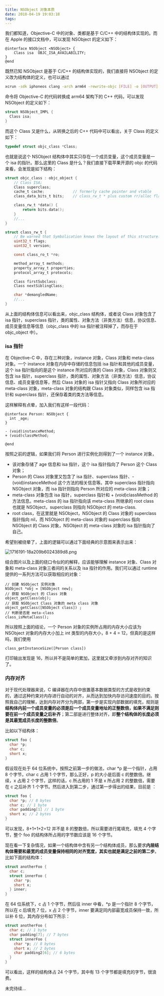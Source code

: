 ```yaml
---
title: NSObject 对象本质
date: 2018-04-19 19:03:18
tags:
---
```

我们都知道，Objective-C 中的对象、类都是基于 C/C++ 中的结构体实现的。而在 Apple 的接口文档中，可以发现 NSObject 的定义如下：
<!-- more -->

```objc
@interface NSObject <NSObject> {
    Class isa  OBJC_ISA_AVAILABILITY;
}
@end
```

既然已知 NSObject 是基于 C/C++ 的结构体实现的，我们直接将 NSObject 的定义改为结构体的定义，也可以通过

```sh
xcrun -sdk iphoneos clang -arch arm64 -rewrite-objc [FILE] -o [OUTPUT]
```

命令将 Objective-C 的代码转换成 arm64 架构下的 C++ 代码，可以发现 NSObject 的定义如下：

```c
struct NSObject_IMPL {
  Class isa;
}
```

而这个 Class 又是什么，从转换之后的 C++ 代码中可以看出，关于 Class 的定义如下：

```c
typedef struct objc_class *Class;
```

也就是说这个 NSObject 结构体中其实只存在一个成员变量，这个成员变量是一个 isa 的指针。那么这里的 Class 是什么？我们直接下载苹果开源的 objc 的代码来看，会发现是如下结构：

```c
struct objc_class : objc_object {
	// Class ISA;
	Class superclass;
	cache_t cache;             // formerly cache pointer and vtable
	class_data_bits_t bits;    // class_rw_t * plus custom rr/alloc flags

	class_rw_t *data() { 
		return bits.data();
	}
	//...
}

struct class_rw_t {
	// Be warned that Symbolication knows the layout of this structure.
	uint32_t flags;
	uint32_t version;

	const class_ro_t *ro;

	method_array_t methods;
	property_array_t properties;
	protocol_array_t protocols;

	Class firstSubclass;
	Class nextSiblingClass;

	char *demangledName;
	//...
}
```

从上面的结构体信息可以看出来，objc\_class 结构体，或者说 Class 对象包含了 isa 指针，superclass 指针，类的属性、对象方法（非类方法）信息，协议信息、成员变量信息等信息（objc\_class 中的 isa 指针被注释掉了，而存在于 objc\_object 中）。

### **isa 指针**

在 Objective-C 中，存在三种对象，instance 对象，Class 对象和 meta-class 对象。一个 instance 对象在内存中存储的信息包括 isa 指针和其他的成员变量，这个 isa 指针指向的是这个 instance 所对应的类的 Class 对象，Class 对象则又包含 isa 指针，superclass 指针，类的属性、对象方法（非类方法）信息，协议信息、成员变量信息等，然后 Class 对象的 isa 指针又指向 Class 对象所对应的 meta-class 对象，meta-class 对象的结构跟 Class 对象类似，同样包含 isa 指针和 superclass 指针，还保存着类的类方法等信息。

这样解释有点晕，加入我们有这样一段代码：

```objc
@interface Person: NSObject {
  int _age;
}

- (void)instanceMethod;
+ (void)classMethod;

@end
```

按照之前的逻辑，如果我们将 Person 进行实例化则得到了一个 instance 对象，

* 该对象存储了 age 信息和 isa 指针，这个 isa 指针指向了 Person 这个 Class 对象；
* Person 的 Class 对象里又包含了 isa 指针、superclass 指针、- (void)instanceMethod 这个方法的相关信息等。其中 superclass 指针指向 NSObject 对象，而 isa 指针则指向 Person 所对应的 meta-class 对象；
* meta-class 对象包含 isa 指针，superclass 指针和 + (void)classMethod 的方法信息。meta-class 的 isa 指针指向该 meta-class 所继承的 root class 也就是 NSObject，superclass 则指向 NSObject 的 meta-class.
* root class，在这里就是 NSObject，NSObject 的 Class 对象的 superclass 指针指向 nil，而 NSObject 的 meta-class 对象的 superclass 指向 NSObject 的 Class 对象，NSObject 的 meta-class 对象的 isa 指针指向了自己。

希望别被绕晕了，上面的逻辑可以通过下面经典的示意图来表示出来：

![1716191-18a209b6024389d8.png](http://7xjbza.com1.z0.glb.clouddn.com/class&metaclass.png)

结合图片以及上面的绕口令似的的解释，应该能够理解 instance 对象、Class 对象和 meta-class 对象三者间的关系以及 isa 指针的作用。我们可以通过 runtime 提供的一系列方法可以获取相应的对象：

```objc
// 创建 NSObject 实例对象
NSObject *obj = [NSObject new];
// 获取 NSObject 的 Class 对象
object_getClass(obj);
// 获取 NSObject Class 对象的 meta class 对象
object_getClass([NSObject class]) ;
// 判断是否是 meta-class
class_isMetaClass();
```

所以按照上面的结论，一个 Person 对象的实例所占用的内存大小应该为 NSObject 对象的内存大小加上 int 类型的内存大小，8 + 4 = 12，但真的是这样吗，我们使用

```objc
class_getInstanceSize([Person class])
```

打印输出发现是 16，所以并不是简单的累加，这里就又牵涉到内存对齐的知识了。

### 内存对齐

对于现代处理器来说，C 编译器在内存中放置基本数据类型的方式是收到约束的，通过这种约束对内存进行自动的对齐，从而达到加快内存访问速度的目的。按照我自己的理解，达到内存对齐分为两部，第一步是实现内部数据的填充，规则是**结构体内前一个成员变量的必须是后一个成员变量地址的正整数倍，如果不满足则要在前一个成员变量之后补齐**；第二部是进行整体对齐，即**整个结构体的长度必须是其最宽成员长度的整数倍**。

比如以下结构体：

```c
struct foo {
  char *p;
  char c;
  short x;
}
```

假设现在处于 64 位系统中，按照之前第一步的做法，char \*p 是一个指针，占用 8 个字节，char c 占用 1 个字节，那么正好，p 的大小是后面 c 的整数倍。继续，x 占用 2 个字节，这样的话，c 所占用的 1 不是 x 所占用 2 的整数倍，需要在 c 之后补齐 1 个字节。然后进入到第二步，通过第一步得出的结果，目前是 ：

```c
struct foo {
  char *p; // 8 bytes
  char c; // 1 byte
  char padding[1] // 1 byte
  short x; // 2 bytes
}
```

可以发现，8+1+1+2=12 并不是 8 的整数倍，所以需要进行尾填充，填充 4 个字节，整个 foo 的结构体所占用的字节数应该是 16 个字节。

现在看一下复杂情况，如果一个结构体中含有另一个结构体成员，那么要求**内层结构体需要和最宽的成员变量保持相同的对齐宽度，其实也就是满足之前的第二步**。比如下面的结构体：

```c
struct anotherFoo {
  char c;
  struct innerFoo {
    char *p;
    short x;
  } inner;
}
```

在 64 位系统下，c 占 1 个字节，然后往 inner 中看，\*p 是一个指针 8 个字节，所以在 c 后填充 7 位，x 占 2 个字节，inner 要满足同内部最宽成员保持一致，所以补 6 位，其内存分布如下所示：

```c
struct anotherFoo {
  char c; // 1 byte
  char padding[7]; // 7 bytes
  struct innerFoo {
    char *p; // 8 bytes
    short x; // 2 bytes
    char padding2[6]; // 6 bytes
  }
}
```

可以看出，这样的结构体占 24 个字节，其中有 13 个字节都是填充的字节，很浪费。

未完待续...